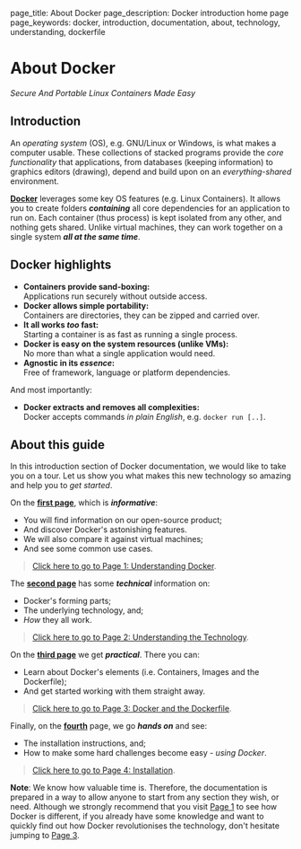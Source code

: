 page_title: About Docker
page_description: Docker introduction home page
page_keywords: docker, introduction, documentation, about, technology, understanding, dockerfile

# About Docker

*Secure And Portable Linux Containers Made Easy*

## Introduction

An *operating system* (OS), e.g. GNU/Linux or Windows, is what makes a computer
usable. These collections of stacked programs provide the *core functionality*
that applications, from databases (keeping information) to graphics editors
(drawing), depend and build upon on an *everything-shared* environment.

[**Docker**](http://www.docker.io) leverages some key OS features (e.g. Linux 
Containers). It allows you to create folders **_containing_** all core 
dependencies for an application to run on. Each container (thus process) is 
kept isolated from any other, and nothing gets shared. Unlike virtual machines,
they can work together on a single system **_all at the same time_**.

## Docker highlights

 - **Containers provide sand-boxing:**  
   Applications run securely without outside access.
 - **Docker allows simple portability:**  
   Containers are directories, they can be zipped and carried over.
 - **It all works _too_ fast:**  
   Starting a container is as fast as running a single process.
 - **Docker is easy on the system resources (unlike VMs):**  
   No more than what a single application would need.
 - **Agnostic in its _essence_:**  
   Free of framework, language or platform dependencies. 

And most importantly:

 - **Docker extracts and removes all complexities:**  
   Docker accepts commands *in plain English*, e.g. `docker run [..]`.

## About this guide

In this introduction section of Docker documentation, we would like to take you
on a tour. Let us show you what makes this new technology so amazing and help
you to *get started*.

On the [**first page**](understanding-docker.md), which is **_informative_**:

 - You will find information on our open-source product;
 - And discover Docker's astonishing features.
 - We will also compare it against virtual machines;
 - And see some common use cases.

> [Click here to go to Page 1: Understanding Docker](understanding-docker.md).

The [**second page**](technology.md) has some **_technical_** information on:

 - Docker's forming parts;
 - The underlying technology, and;
 - *How* they all work.

> [Click here to go to Page 2: Understanding the Technology](technology.md).

On the [**third page**](working-with-docker.md) we get **_practical_**. There you can:

 - Learn about Docker's elements (i.e. Containers, Images and the 
 Dockerfile);
 - And get started working with them straight away.

> [Click here to go to Page 3: Docker and the Dockerfile](working-with-docker.md).
 
Finally, on the [**fourth**](get-docker.md) page, we go **_hands on_** and
see:

 - The installation instructions, and;
 - How to make some hard challenges become easy - *using Docker*.

> [Click here to go to Page 4: Installation](get-docker.md).

**Note**: We know how valuable time is. Therefore, the documentation is 
prepared in a way to allow anyone to start from any section they wish, or need.
Although we strongly recommend that you visit [Page 1](understanding-docker.md)
to see how Docker is different, if you already have some knowledge and want to
quickly find out how Docker revolutionises the technology, don't hesitate
jumping to [Page 3](working-with-docker.md).
